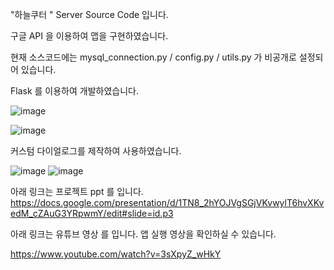 "하늘쿠터 " Server Source Code 입니다. 

구글 API 을 이용하여 맵을 구현하였습니다. 

현재 소스코드에는 mysql_connection.py / config.py / utils.py 가 비공개로 설정되어 있습니다. 


Flask 를 이용하여 개발하였습니다.



![image](https://user-images.githubusercontent.com/96038759/165874636-cd5f0f9f-8910-4624-9d90-e85c38d651ee.png)



![image](https://user-images.githubusercontent.com/96038759/161693128-1a78cd5f-55e3-4acf-99b8-a427ccaa3d43.png)


커스텀 다이얼로그를 제작하여 사용하였습니다. 

![image](https://user-images.githubusercontent.com/96038759/161693303-76754b8d-371a-4931-9d5c-380f8116b17f.png)
![image](https://user-images.githubusercontent.com/96038759/161693433-5912e6d4-35cd-43f5-988b-544399d1fcc9.png)



아래 링크는 프로젝트 ppt 를 입니다. 
https://docs.google.com/presentation/d/1TN8_2hYOJVgSGjVKvwylT6hvXKvedM_cZAuG3YRpwmY/edit#slide=id.p3


아래 링크는  유튜브 영상 를 입니다. 앱 실행 영상을 확인하실 수 있습니다.


https://www.youtube.com/watch?v=3sXpyZ_wHkY 

